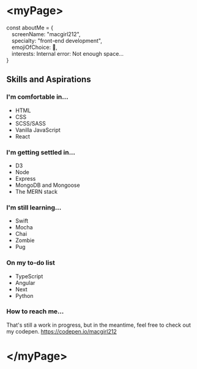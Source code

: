 # \<myPage\>

const aboutMe = {<br>
&emsp;screenName: "macgirl212",<br>
&emsp;specialty: "front-end development",<br>
&emsp;emojiOfChoice: 👋,<br>
&emsp;interests: Internal error: Not enough space...<br>
}

## Skills and Aspirations

### I'm comfortable in...
- HTML
- CSS
- SCSS/SASS
- Vanilla JavaScript
- React

### I'm getting settled in...
- D3
- Node
- Express
- MongoDB and Mongoose
- The MERN stack

### I'm still learning...
- Swift
- Mocha
- Chai
- Zombie
- Pug

### On my to-do list
- TypeScript
- Angular
- Next
- Python

### How to reach me...
That's still a work in progress, but in the meantime, feel free to check out my codepen. https://codepen.io/macgirl212

# \<\/myPage\>

<!---
macgirl212/macgirl212 is a ✨ special ✨ repository because its `README.md` (this file) appears on your GitHub profile.
You can click the Preview link to take a look at your changes.
--->
